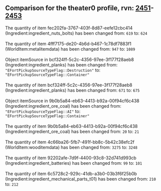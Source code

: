 ## Comparison for the theater0 profile, rvn: [2451](https://github.com/PRO100KatYT/FortniteProfileRevisions/tree/main/profiles/theater0/2451%20theater0.json)-[2453](https://github.com/PRO100KatYT/FortniteProfileRevisions/tree/main/profiles/theater0/2453%20theater0.json)

The quantity of item fec202fa-3767-403f-8d87-eefe12cbc414 (Ingredient:ingredient_nuts_bolts) has been changed from: `619` to: `624`
<br><br>
The quantity of item 4fff7175-de20-4b6d-b467-1c78df7883f1 (WorldItem:metalitemdata) has been changed from: `947` to: `1089`
<br><br>
Object itemSource in bcf324ff-5c2c-4356-97ee-3f177f28aeb8 (Ingredient:ingredient_planks) has been changed from: `"EFortPickupSourceTypeFlag::Destruction"` to: `"EFortPickupSourceTypeFlag::Container"`
<br><br>
The quantity of item bcf324ff-5c2c-4356-97ee-3f177f28aeb8 (Ingredient:ingredient_planks) has been changed from: `671` to: `675`
<br><br>
Object itemSource in 9b0b5a84-eb63-4413-b92a-00f94cf6c438 (Ingredient:ingredient_ore_coal) has been changed from: `"EFortPickupSourceTypeFlag::AI"` to: `"EFortPickupSourceTypeFlag::Container"`
<br><br>
The quantity of item 9b0b5a84-eb63-4413-b92a-00f94cf6c438 (Ingredient:ingredient_ore_coal) has been changed from: `20` to: `21`
<br><br>
The quantity of item 4c66ba26-5fb7-491f-bb8c-5b42c38efc2f (WorldItem:wooditemdata) has been changed from: `3275` to: `3248`
<br><br>
The quantity of item 92202afe-7d9f-4400-93c8-32d741d993cb (Ingredient:ingredient_batteries) has been changed from: `99` to: `101`
<br><br>
The quantity of item 6c5728c2-929c-41db-a3b0-03b3f6f25b0b (Ingredient:ingredient_mechanical_parts_t01) has been changed from: `210` to: `212`
<br><br>
